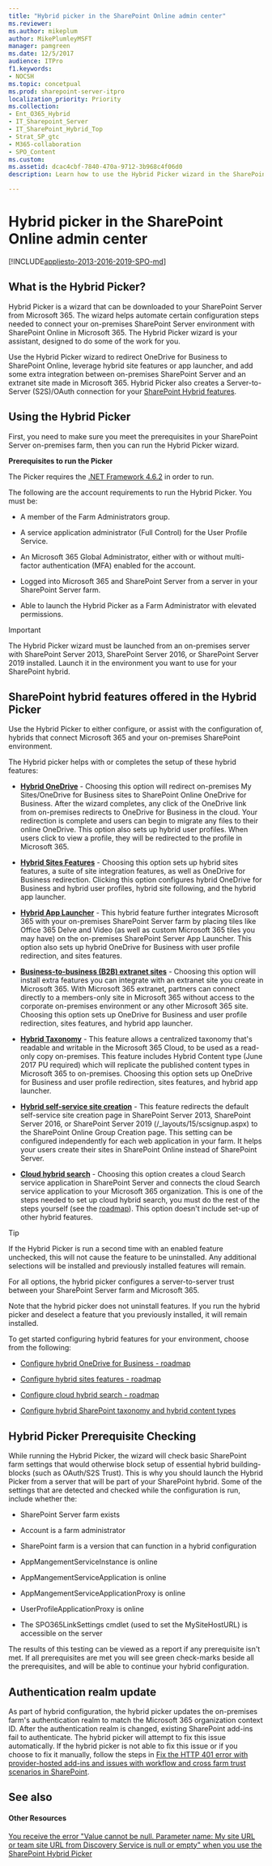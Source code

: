 ```yaml
---
title: "Hybrid picker in the SharePoint Online admin center"
ms.reviewer: 
ms.author: mikeplum
author: MikePlumleyMSFT
manager: pamgreen
ms.date: 12/5/2017
audience: ITPro
f1.keywords:
- NOCSH
ms.topic: concetpual
ms.prod: sharepoint-server-itpro
localization_priority: Priority
ms.collection:
- Ent_O365_Hybrid
- IT_Sharepoint_Server
- IT_SharePoint_Hybrid_Top
- Strat_SP_gtc
- M365-collaboration
- SPO_Content
ms.custom: 
ms.assetid: dcac4cbf-7840-470a-9712-3b968c4f06d0
description: Learn how to use the Hybrid Picker wizard in the SharePoint Online admin center.

---
```


# Hybrid picker in the SharePoint Online admin center

[!INCLUDE[appliesto-2013-2016-2019-SPO-md](../includes/appliesto-2013-2016-2019-SPO-md.md)]

## What is the Hybrid Picker?

Hybrid Picker is a wizard that can be downloaded to your SharePoint Server from Microsoft 365. The wizard helps automate certain configuration steps needed to connect your on-premises SharePoint Server environment with SharePoint Online in Microsoft 365. The Hybrid Picker wizard is your assistant, designed to do some of the work for you.

Use the Hybrid Picker wizard to redirect OneDrive for Business to SharePoint Online, leverage hybrid site features or app launcher, and add some extra integration between on-premises SharePoint Server and an extranet site made in Microsoft 365. Hybrid Picker also creates a Server-to-Server (S2S)/OAuth connection for your [SharePoint Hybrid features](sharepoint-hybrid-sites-and-search.md).

## Using the Hybrid Picker

First, you need to make sure you meet the prerequisites in your SharePoint Server on-premises farm, then you can run the Hybrid Picker wizard.

 **Prerequisites to run the Picker**

The Picker requires the [.NET Framework 4.6.2](https://www.microsoft.com/download/details.aspx?id=53321) in order to run. 

The following are the account requirements to run the Hybrid Picker. You must be:

- A member of the Farm Administrators group.

- A service application administrator (Full Control) for the User Profile Service.

- An Microsoft 365 Global Administrator, either with or without multi-factor authentication (MFA) enabled for the account.

- Logged into Microsoft 365 and SharePoint Server from a server in your SharePoint Server farm.

- Able to launch the Hybrid Picker as a Farm Administrator with elevated permissions.

> [!IMPORTANT]
> The Hybrid Picker wizard must be launched from an on-premises server with SharePoint Server 2013, SharePoint Server 2016, or SharePoint Server 2019 installed. Launch it in the environment you want to use for your SharePoint hybrid. 

## SharePoint hybrid features offered in the Hybrid Picker

Use the Hybrid Picker to either configure, or assist with the configuration of, hybrids that connect Microsoft 365 and your on-premises SharePoint environment. 

The Hybrid picker helps with or completes the setup of these hybrid features:

- **[Hybrid OneDrive](plan-hybrid-onedrive-for-business.md)** - Choosing this option will redirect on-premises My Sites/OneDrive for Business sites to SharePoint Online OneDrive for Business. After the wizard completes, any click of the OneDrive link from on-premises redirects to OneDrive for Business in the cloud. Your redirection is complete and users can begin to migrate any files to their online OneDrive. This option also sets up hybrid user profiles. When users click to view a profile, they will be redirected to the profile in Microsoft 365. 

- **[Hybrid Sites Features](sharepoint-hybrid-sites-and-search.md)** - Choosing this option sets up hybrid sites features, a suite of site integration features, as well as OneDrive for Business redirection. Clicking this option configures hybrid OneDrive for Business and hybrid user profiles, hybrid site following, and the hybrid app launcher. 

- **[Hybrid App Launcher](the-extensible-hybrid-app-launcher.md)** - This hybrid feature further integrates Microsoft 365 with your on-premises SharePoint Server farm by placing tiles like Office 365 Delve and Video (as well as custom Microsoft 365 tiles you may have) on the on-premises SharePoint Server App Launcher. This option also sets up hybrid OneDrive for Business with user profile redirection, and sites features. 

- **[Business-to-business (B2B) extranet sites](/sharepoint/create-b2b-extranet)** - Choosing this option will install extra features you can integrate with an extranet site you create in Microsoft 365. With Microsoft 365 extranet, partners can connect directly to a members-only site in Microsoft 365 without access to the corporate on-premises environment or any other Microsoft 365 site. Choosing this option sets up OneDrive for Business and user profile redirection, sites features, and hybrid app launcher. 

- **[Hybrid Taxonomy](plan-hybrid-sharepoint-taxonomy-and-hybrid-content-types.md)** - This feature allows a centralized taxonomy that's readable and writable in the Microsoft 365 Cloud, to be used as a read-only copy on-premises. This feature includes Hybrid Content type (June 2017 PU required) which will replicate the published content types in Microsoft 365 to on-premises. Choosing this option sets up OneDrive for Business and user profile redirection, sites features, and hybrid app launcher. 

- **[Hybrid self-service site creation](hybrid-self-service-site-creation.md)** - This feature redirects the default self-service site creation page in SharePoint Server 2013, SharePoint Server 2016, or SharePoint Server 2019 (/_layouts/15/scsignup.aspx) to the SharePoint Online Group Creation page. This setting can be configured independently for each web application in your farm. It helps your users create their sites in SharePoint Online instead of SharePoint Server. 

- **[Cloud hybrid search](/sharepoint/hybrid/learn-about-cloud-hybrid-search-for-sharepoint)** - Choosing this option creates a cloud Search service application in SharePoint Server and connects the cloud Search service application to your Microsoft 365 organization. This is one of the steps needed to set up cloud hybrid search, you must do the rest of the steps yourself (see the [roadmap](configure-cloud-hybrid-searchroadmap.md)). This option doesn't include set-up of other hybrid features.

> [!TIP]
> If the Hybrid Picker is run a second time with an enabled feature unchecked, this will not cause the feature to be uninstalled. Any additional selections will be installed and previously installed features will remain. 

For all options, the hybrid picker configures a server-to-server trust between your SharePoint Server farm and Microsoft 365.

Note that the hybrid picker does not uninstall features. If you run the hybrid picker and deselect a feature that you previously installed, it will remain installed.

To get started configuring hybrid features for your environment, choose from the following:

- [Configure hybrid OneDrive for Business - roadmap](configure-hybrid-onedrive-for-businessroadmap.md)

- [Configure hybrid sites features - roadmap](configure-hybrid-sites-featuresroadmap.md)

- [Configure cloud hybrid search - roadmap](configure-cloud-hybrid-searchroadmap.md)

- [Configure hybrid SharePoint taxonomy and hybrid content types](configure-hybrid-sharepoint-taxonomy-and-hybrid-content-types.md)

## Hybrid Picker Prerequisite Checking

While running the Hybrid Picker, the wizard will check basic SharePoint farm settings that would otherwise block setup of essential hybrid building-blocks (such as OAuth/S2S Trust). This is why you should launch the Hybrid Picker from a server that will be part of your SharePoint hybrid. Some of the settings that are detected and checked while the configuration is run, include whether the:

- SharePoint Server farm exists

- Account is a farm administrator

- SharePoint farm is a version that can function in a hybrid configuration

- AppMangementServiceInstance is online

- AppMangementServiceApplication is online

- AppMangementServiceApplicationProxy is online

- UserProfileApplicationProxy is online

- The SPO365LinkSettings cmdlet (used to set the MySiteHostURL) is accessible on the server 

The results of this testing can be viewed as a report if any prerequisite isn't met. If all prerequisites are met you will see green check-marks beside all the prerequisites, and will be able to continue your hybrid configuration.

## Authentication realm update

As part of hybrid configuration, the hybrid picker updates the on-premises farm's authentication realm to match the Microsoft 365 organization context ID. After the authentication realm is changed, existing SharePoint add-ins fail to authenticate. The hybrid picker will attempt to fix this issue automatically. If the hybrid picker is not able to fix this issue or if you choose to fix it manually, follow the steps in [Fix the HTTP 401 error with provider-hosted add-ins and issues with workflow and cross farm trust scenarios in SharePoint](https://support.microsoft.com/help/4010011).

## See also

#### Other Resources

[You receive the error "Value cannot be null. Parameter name: My site URL or team site URL from Discovery Service is null or empty" when you use the SharePoint Hybrid Picker](https://support.microsoft.com/kb/3204761)
